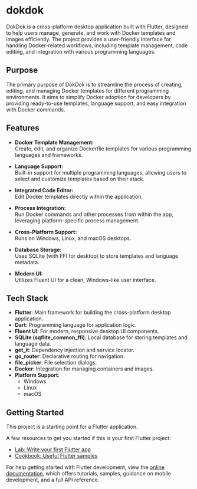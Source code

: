 # dokdok

DokDok is a cross-platform desktop application built with Flutter, designed to help users manage, generate, and work with Docker templates and images efficiently. The project provides a user-friendly interface for handling Docker-related workflows, including template management, code editing, and integration with various programming languages.

## Purpose

The primary purpose of DokDok is to streamline the process of creating, editing, and managing Docker templates for different programming environments. It aims to simplify Docker adoption for developers by providing ready-to-use templates, language support, and easy integration with Docker commands.

## Features

- **Docker Template Management:**  
  Create, edit, and organize Dockerfile templates for various programming languages and frameworks.

- **Language Support:**  
  Built-in support for multiple programming languages, allowing users to select and customize templates based on their stack.

- **Integrated Code Editor:**  
  Edit Docker templates directly within the application.

- **Process Integration:**  
  Run Docker commands and other processes from within the app, leveraging platform-specific process management.

- **Cross-Platform Support:**  
  Runs on Windows, Linux, and macOS desktops.

- **Database Storage:**  
  Uses SQLite (with FFI for desktop) to store templates and language metadata.

- **Modern UI:**  
  Utilizes Fluent UI for a clean, Windows-like user interface.

## Tech Stack

- **Flutter**: Main framework for building the cross-platform desktop application.
- **Dart**: Programming language for application logic.
- **Fluent UI**: For modern, responsive desktop UI components.
- **SQLite (sqflite_common_ffi)**: Local database for storing templates and language data.
- **get_it**: Dependency injection and service locator.
- **go_router**: Declarative routing for navigation.
- **file_picker**: File selection dialogs.
- **Docker**: Integration for managing containers and images.
- **Platform Support**:  
  - Windows  
  - Linux  
  - macOS

## Getting Started

This project is a starting point for a Flutter application.

A few resources to get you started if this is your first Flutter project:

- [Lab: Write your first Flutter app](https://docs.flutter.dev/get-started/codelab)
- [Cookbook: Useful Flutter samples](https://docs.flutter.dev/cookbook)

For help getting started with Flutter development, view the
[online documentation](https://docs.flutter.dev/), which offers tutorials,
samples, guidance on mobile development, and a full API reference.